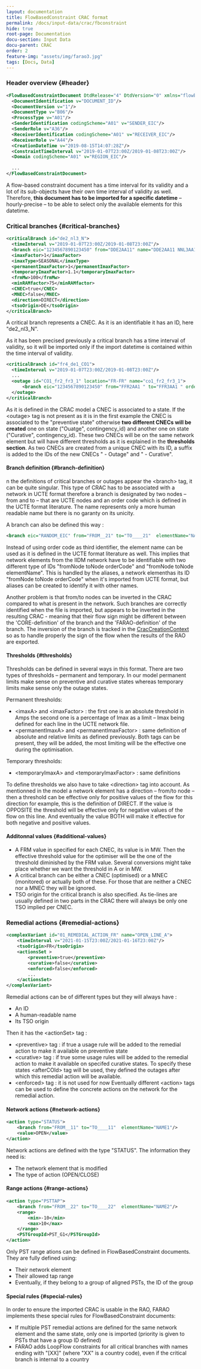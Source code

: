 ```yaml
---
layout: documentation
title: FlowBasedConstraint CRAC format
permalink: /docs/input-data/crac/fbconstraint
hide: true
root-page: Documentation
docu-section: Input Data
docu-parent: CRAC
order: 2
feature-img: "assets/img/farao3.jpg"
tags: [Docs, Data]
---
```


### Header overview {#header}

```xml
<FlowBasedConstraintDocument DtdRelease="4" DtdVersion="0" xmlns="flowbased" xmlns:xsi="..." xsi:noNamespaceSchemaLocation="...">
  <DocumentIdentification v="DOCUMENT_ID"/>
  <DocumentVersion v="1"/>
  <DocumentType v="B06"/>
  <ProcessType v="A01"/>
  <SenderIdentification codingScheme="A01" v="SENDER_EIC"/>
  <SenderRole v="A36"/>
  <ReceiverIdentification codingScheme="A01" v="RECEIVER_EIC"/>
  <ReceiverRole v="A44"/>
  <CreationDateTime v="2019-08-15T14:07:28Z"/>
  <ConstraintTimeInterval v="2019-01-07T23:00Z/2019-01-08T23:00Z"/>
  <Domain codingScheme="A01" v="REGION_EIC"/>
 
  ...
</FlowBasedConstraintDocument>
```
A flow-based constraint document has a time interval for its validity and a lot of its sub-objects have their own time interval of validity as well. Therefore, **this document has to be imported for a specific datetime** – hourly-precise – to be able to select only the available elements for this datetime.

### Critical branches {#critical-branches}

```xml
<criticalBranch id="de2_nl3_N">
  <timeInterval v="2019-01-07T23:00Z/2019-01-08T23:00Z"/>
  <branch eic="1234567890123450" from="DDE2AA11" name="DDE2AA11 NNL3AA11 1" order="1" to="NNL3AA11"/>
  <imaxFactor>1</imaxFactor>
  <imaxType>SEASONAL</imaxType>
  <permanentImaxFactor>1</permanentImaxFactor>
  <temporaryImaxFactor>1.1</temporaryImaxFactor>
  <frmMw>100</frmMw>
  <minRAMfactor>75</minRAMfactor>
  <CNEC>true</CNEC>
  <MNEC>false</MNEC>
  <direction>DIRECT</direction>
  <tsoOrigin>DE</tsoOrigin>
</criticalBranch>
```
A critical branch represents a CNEC. As it is an identifiable it has an ID, here "de2_nl3_N".

As it has been precised previously a critical branch has a time interval of validity, so it will be imported only if the import datetime is contained within the time interval of validity.

```xml
<criticalBranch id="fr4_de1_CO1">
  <timeInterval v="2019-01-07T23:00Z/2019-01-08T23:00Z"/>
  ...
  <outage id="CO1_fr2_fr3_1" location="FR-FR" name="co1_fr2_fr3_1">
      <branch eic="1234567890123450" from="FFR2AA1 " to="FFR3AA1 " order="1"/>
  </outage>
</criticalBranch>
```

As it is defined in the CRAC model a CNEC is associated to a state. If the &lt;outage&gt; tag is not present as it is in the first example the CNEC is associated to the "preventive state" otherwise **two different CNECs will be created** one on state ("Ouatge", contingency_id) and another one on state ("Curative", contingency_id). These two CNECs will be on the same network element but will have different thresholds as it is explained in the **thresholds section**. As two CNECs are created from a unique CNEC with its ID, a suffix is added to the IDs of the new CNECs " - Outage" and " - Curative".

#### Branch definition {#branch-definition}

n the definitions of critical branches or outages appear the &lt;branch&gt; tag, it can be quite singular. This type of CRAC has to be associated with a network in UCTE format therefore a branch is designated by two nodes – from and to – that are UCTE nodes and an order code which is defined in the UCTE format literature. The name represents only a more human readable name but there is no garanty on its unicity.

A branch can also be defined this way :

```xml
<branch eic="RANDOM_EIC" from="FROM__21" to="TO____21"  elementName="NAME" name="[FR-DE] NAME OF CRITICAL BRANCH [DIR]"/>
```

Instead of using order code as third identifier, the element name can be used as it is defined in the UCTE format literature as well. This implies that network elements from the IIDM network have to be identifiable with two different type of IDs "fromNode toNode orderCode" and "fromNode toNode elementName". This is handled by the aliases, a network elementhas its ID "fromNode toNode orderCode" when it's imported from UCTE format, but aliases can be created to identify it with other names.

Another problem is that from/to nodes can be inverted in the CRAC compared to what is present in the network. Such branches are correctly identified when the file is imported, but appears to be inverted in the resulting CRAC - meaning that their flow sign might be different between the 'CORE-definition' of the branch and the 'FARAO-definition' of the branch. The inversion of the branch is tracked in the [CracCreationContext](import#crac-creator) so as to handle properly the sign of the flow when the results of the RAO are exported.

#### Thresholds {#thresholds}

Thresholds can be defined in several ways in this format. There are two types of thresholds – permanent and temporary. In our model  permanent limits make sense on preventive and curative states whereas temporary limits make sense only the outage states.

Permanent thresholds:

- &lt;imaxA&gt; and &lt;imaxFactor&gt; : the first one is an absolute threshold in Amps the second one is a percentage of Imax as a limit – Imax being defined for each line in the UCTE network file.
- &lt;permanentImaxA&gt; and &lt;permanentImaxFactor&gt; : same definition of absolute and relative limits as defined previously.
Both tags can be present, they will be added, the most limiting will be the effective one during the optimisation.

Temporary thresholds:

- &lt;temporaryImaxA&gt; and &lt;temporaryImaxFactor&gt; : same definitions

To define thresholds we also have to take &lt;direction&gt; tag into account. As mentionned in the model a network element has a direction – from/to node – then a threshold can be effective only for positive values of the flow for this direction for example, this is the definition of DIRECT. If the value is OPPOSITE the threshold will be effective only for negative values of the flow on this line. And eventually the value BOTH will make it effective for both negative and positive values.

#### Additonnal values {#additional-values}

- A FRM value in specified for each CNEC, its value is in MW. Then the effective threshold value for the optimiser will be the one of the threshold diminished by the FRM value. Several conversions might take place whether we want the threshold in A or in MW.
- A critical branch can be either a CNEC (optimised) or a MNEC (monitored) or actually both of these. For those that are neither a CNEC nor a MNEC they will be ignored.
- TSO origin for the critical branch is also specified. As tie-lines are usually defined in two parts in the CRAC there will always be only one TSO implied per CNEC.

### Remedial actions {#remedial-actions}

```xml
<complexVariant id="01_REMEDIAL_ACTION_FR" name="OPEN_LINE_A">
    <timeInterval v="2021-01-15T23:00Z/2021-01-16T23:00Z"/>
    <tsoOrigin>FR</tsoOrigin>
    <actionsSet >
        <preventive>true</preventive>
        <curative>false</curative>
        <enforced>false</enforced>
        ...
    </actionsSet>
</complexVariant>
``` 

Remedial actions can be of different types but they will always have :
- An ID
- A human-readable name
- Its TSO origin

Then it has the &lt;actionSet&gt; tag :
- &lt;preventive&gt; tag : if true a usage rule will be added to the remedial action to make it available on preventive state
- &lt;curative&gt; tag : if true some usage rules will be added to the remedial action to make it available on specifed curative states. To specify these states &lt;afterCOId&gt; tag will be used, they defined the outages after which this remedial action will be available.
- &lt;enforced&gt; tag : it is not used for now
Eventually different &lt;action&gt; tags can be used to define the concrete actions on the network for the remedial action.

#### Network actions {#network-actions}
```xml
<action type="STATUS">
    <branch from="FROM__11" to="TO____11"  elementName="NAME1"/>
    <value>OPEN</value>
</action>
```
Network actions are defined with the type "STATUS". The information they need is:
- The network element that is modified
- The type of action (OPEN/CLOSE)

#### Range actions {#range-actions}
```xml
<action type="PSTTAP">
    <branch from="FROM__22" to="TO____22"  elementName="NAME2"/>
    <range>
        <min>-10</min>
        <max>10</max>
    </range>
    <PSTGroupId>PST_G1</PSTGroupId>
</action>
```
Only PST range ations can be defined in FlowBasedConstraint documents. They are fully defined using:
- Their network element
- Their allowed tap range
- Eventually, if they belong to a group of aligned PSTs, the ID of the group 


#### Special rules {#special-rules}
In order to ensure the imported CRAC is usable in the RAO, FARAO implements these special rules for FlowBasedConstraint documents:
- If multiple PST remedial actions are defined for the same network element and the same state, only one is imported (priority is given to PSTs that have a group ID defined)
- FARAO adds LoopFlow constraints for all critical branches with names ending with "[XX]" (where "XX" is a country code), even if the critical branch is internal to a country
